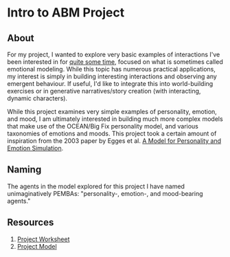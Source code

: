 # Intro to ABM Project

## About

For my project, I wanted to explore very basic examples of interactions I've
been interested in for [quite some time](https://github.com/hexagram30/agent/commits/master?after=c998722edc235612acf8420943c528a8315d7da6+0),
focused on what is sometimes called emotional modeling. While this topic has
numerous practical applications, my interest is simply in building interesting
interactions and observing any emergent behaviour. If useful, I'd like to
integrate this into world-building exercises or in generative
narratives/story creation (with interacting, dynamic characters).

While this project examines very simple examples of personality, emotion, and
mood, I am ultimately interested in building much more complex models that make
use of the OCEAN/Big Fix personality model, and various taxonomies of emotions
and moods. This project took a certain amount of inspiration from the 2003
paper by Egges et al. [A Model for Personality and Emotion Simulation](https://github.com/hexagram30/agent/blob/master/dev-resources/research/%5B2003%20Egges%5D%20A%20Model%20for%20Personality%20and%20Emotion%20Simulation.pdf).

## Naming

The agents in the model explored for this project I have named unimaginatively
PEMBAs: "personality-, emotion-, and mood-bearing agents."

## Resources

1. [Project Worksheet](plan.md)
2. [Project Model](PEMBAs-and-Crowds.nlogo)
